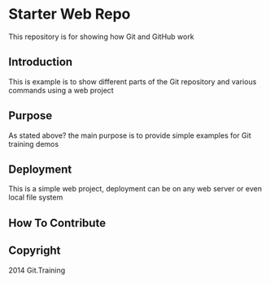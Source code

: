 # Starter Web Repo

This repository is for showing how Git and GitHub work

## Introduction

This is example is to show different parts of the Git repository and various commands using a web project

## Purpose

As stated above? the main purpose is to provide simple examples for Git training demos

## Deployment

This is a simple web project, deployment can be on any web server or even local file system

## How To Contribute

## Copyright

2014 Git.Training

